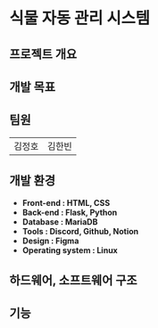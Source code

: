 # 식물 자동 관리 시스템

<h2>프로젝트 개요</h2>

<h2>개발 목표</h2>

<h2>팀원</h2>

<table>
  <tr>
    <td>김정호</td>
    <td>김한빈</td>
  </tr>

</table>


<h2>개발 환경</h2>
<b>
<ul>
 <li>Front-end : HTML, CSS</li>
  <li>Back-end : Flask, Python</li>
  <li>Database : MariaDB </li>
  <li>Tools : Discord, Github, Notion</li>
  <li>Design : Figma </li>
  <li>Operating system : Linux</li>
</ul>
</b>

<h2>하드웨어, 소프트웨어 구조</h2>

<h2>기능</h2>


